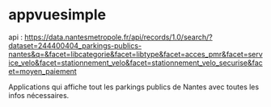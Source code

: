 # appvuesimple
api : https://data.nantesmetropole.fr/api/records/1.0/search/?dataset=244400404_parkings-publics-nantes&q=&facet=libcategorie&facet=libtype&facet=acces_pmr&facet=service_velo&facet=stationnement_velo&facet=stationnement_velo_securise&facet=moyen_paiement

Applications qui affiche tout les parkings publics de Nantes avec toutes les infos nécessaires.